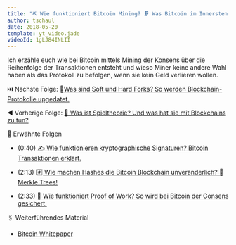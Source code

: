 ```yaml
---
title: "⛏️ Wie funktioniert Bitcoin Mining? 🗜️ Was Bitcoin im Innersten zusammenhält."
author: tschaul
date: 2018-05-20
template: yt_video.jade
videoId: 1gLJ84INLII
---
```


Ich erzähle euch wie bei Bitcoin mittels Mining der Konsens über die Reihenfolge der Transaktionen entsteht und wieso Miner keine andere Wahl haben als das Protokoll zu befolgen, wenn sie kein Geld verlieren wollen.

<span class="more"></span>

⏭️ Nächste Folge: [🍴Was sind Soft und Hard Forks? So werden Blockchain-Protokolle upgedatet.](http://dasunwahrscheinliche.de/articles/cryptoeconomics_video_007/)

◀️ Vorherige Folge: [🎲 Was ist Spieltheorie? Und was hat sie mit Blockchains zu tun?](http://dasunwahrscheinliche.de/articles/cryptoeconomics_video_005/)

🔗 Erwähnte Folgen
- (0:40) [✍️ Wie funktionieren kryptographische Signaturen? Bitcoin Transaktionen erklärt.](http://dasunwahrscheinliche.de/articles/cryptoeconomics_video_002/)

- (2:13) [#️⃣ Wie machen Hashes die Bitcoin Blockchain unveränderlich? 🌳 Merkle Trees!](http://dasunwahrscheinliche.de/articles/cryptoeconomics_video_003/)

- (2:33) [💪 Wie funktioniert Proof of Work? So wird bei Bitcoin der Consens gesichert.](http://dasunwahrscheinliche.de/articles/cryptoeconomics_video_004/)

🖇️ Weiterführendes Material 
- [Bitcoin Whitepaper](https://bitcoin.org/bitcoin.pdf) 
